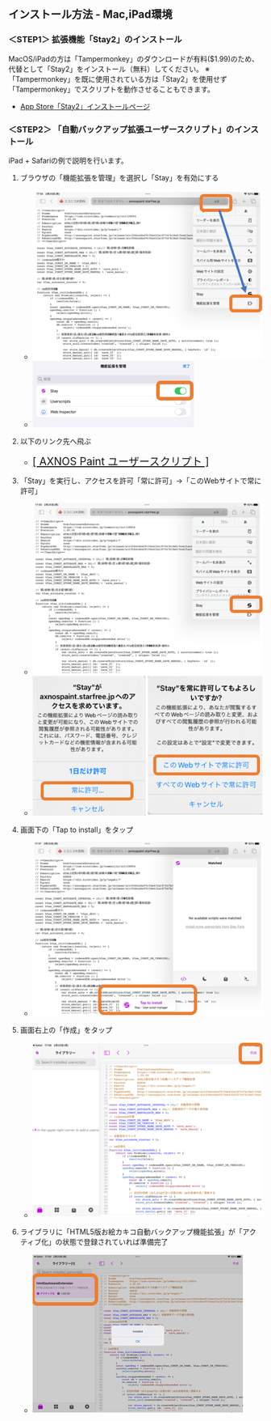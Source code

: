 ## インストール方法 - Mac,iPad環境

### ＜STEP1＞ 拡張機能「Stay2」のインストール

MacOS/iPadの方は「Tampermonkey」のダウンロードが有料($1.99)のため、代替として「Stay2」をインストール（無料）してください。
※「Tampermonkey」を既に使用されている方は「Stay2」を使用せず「Tampermonkey」でスクリプトを動作させることもできます。

* [App Store「Stay2」インストールページ](https://apps.apple.com/jp/app/stay-2-userscript-extension/id1591620171)

### ＜STEP2＞ 「自動バックアップ拡張ユーザースクリプト」のインストール
iPad + Safariの例で説明を行います。

1. ブラウザの「機能拡張を管理」を選択し「Stay」を有効にする
   * ![image](./assets/img/h5as_ss_ipad01.png)
   * ![image](./assets/img/h5as_ss_ipad02.png)

2. 以下のリンク先へ飛ぶ
   * <span style="font-size: 1.5em;"><a href="https://github.com/axnospaint/text/raw/main/axnospaint_tks.user.js" target="_blank">[ AXNOS Paint ユーザースクリプト ]</a></span>

3. 「Stay」を実行し、アクセスを許可「常に許可」→「このWebサイトで常に許可」
   * ![image](./assets/img/h5as_ss_ipad03.png)
   * ![image](./assets/img/h5as_ss_ipad04.png)

4. 画面下の「Tap to install」をタップ
   * ![image](./assets/img/h5as_ss_ipad05.png)

5. 画面右上の「作成」をタップ
   * ![image](./assets/img/h5as_ss_ipad06.png)

6. ライブラリに「HTML5版お絵カキコ自動バックアップ機能拡張」が「アクティブ化」の状態で登録されていれば準備完了
   * ![image](./assets/img/h5as_ss_ipad07.png)

